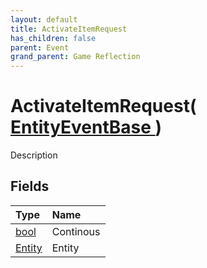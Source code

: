 ```yaml
---
layout: default
title: ActivateItemRequest
has_children: false
parent: Event
grand_parent: Game Reflection
---
```

# ActivateItemRequest( [ EntityEventBase ](/riftbreaker-wiki/docs/game-reflection/events/entity_event_base/) )
Description 

## Fields

| Type | Name |
|:----------|:--------------|
| [bool](/riftbreaker-wiki/docs/game-reflection/components/bool/) | Continous |
| [Entity](/riftbreaker-wiki/docs/game-reflection/classes/entity/) | Entity |

